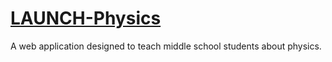# [LAUNCH-Physics](https://launch-physics.herokuapp.com/) #
A web application designed to teach middle school students about physics.
